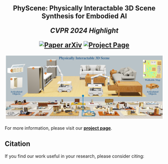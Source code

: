 <h2 align="center">
  <b>PhyScene: Physically Interactable 3D Scene Synthesis for Embodied AI</b>

  <b><i>CVPR 2024 Highlight</i></b>


<div align="center">
    <!-- <a href="https://cvpr.thecvf.com/virtual/2023/poster/22552" target="_blank"> -->
    <!-- <img src="https://img.shields.io/badge/CVPR 2024-Highlight-red"></a> -->
    <a href="https://arxiv.org/abs/2404.09465.pdf" target="_blank">
    <img src="https://img.shields.io/badge/Paper-arXiv-green" alt="Paper arXiv"></a>
    <a href="https://physcene.github.io" target="_blank">
    <img src="https://img.shields.io/badge/Page-PhyScene-blue" alt="Project Page"/></a>
</div>
</h2>


<div style="text-align: center">
<img src="teaser_compress.png"  />
</div>


<!-- This is the official repository of [**PhyScene: Physically Interactable 3D Scene Synthesis for Embodied AI**](https://arxiv.org/abs/2211.05272). -->


For more information, please visit our [**project page**](https://physcene.github.io).

## Citation
If you find our work useful in your research, please consider citing:

<!-- ```
@article{geng2022gapartnet,
  title={GAPartNet: Cross-Category Domain-Generalizable Object Perception and Manipulation via Generalizable and Actionable Parts},
  author={Geng, Haoran and Xu, Helin and Zhao, Chengyang and Xu, Chao and Yi, Li and Huang, Siyuan and Wang, He},
  journal={arXiv preprint arXiv:2211.05272},
  year={2022}
}
``` -->

